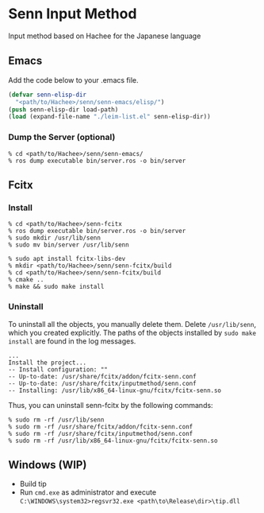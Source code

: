 # Senn Input Method

Input method based on Hachee for the Japanese language

## Emacs

Add the code below to your .emacs file.

```lisp
(defvar senn-elisp-dir
  "<path/to/Hachee>/senn/senn-emacs/elisp/")
(push senn-elisp-dir load-path)
(load (expand-file-name "./leim-list.el" senn-elisp-dir))
```

### Dump the Server (optional)

```
% cd <path/to/Hachee>/senn/senn-emacs/
% ros dump executable bin/server.ros -o bin/server
```

## Fcitx

### Install
```
% cd <path/to/Hachee>/senn-fcitx
% ros dump executable bin/server.ros -o bin/server
% sudo mkdir /usr/lib/senn
% sudo mv bin/server /usr/lib/senn

% sudo apt install fcitx-libs-dev
% mkdir <path/to/Hachee>/senn/senn-fcitx/build
% cd <path/to/Hachee>/senn/senn-fcitx/build
% cmake ..
% make && sudo make install
```

### Uninstall

To uninstall all the objects, you manually delete them.
Delete `/usr/lib/senn`, which you created explicitly.
The paths of the objects installed by `sudo make install` are found in the log messages.
```
...
Install the project...
-- Install configuration: ""
-- Up-to-date: /usr/share/fcitx/addon/fcitx-senn.conf
-- Up-to-date: /usr/share/fcitx/inputmethod/senn.conf
-- Installing: /usr/lib/x86_64-linux-gnu/fcitx/fcitx-senn.so
```

Thus, you can uninstall senn-fcitx by the following commands:

```
% sudo rm -rf /usr/lib/senn
% sudo rm -rf /usr/share/fcitx/addon/fcitx-senn.conf
% sudo rm -rf /usr/share/fcitx/inputmethod/senn.conf
% sudo rm -rf /usr/lib/x86_64-linux-gnu/fcitx/fcitx-senn.so
```

## Windows (WIP)

- Build tip
- Run `cmd.exe` as administrator and execute `C:\WINDOWS\system32>regsvr32.exe <path\to\Release\dir>\tip.dll`
